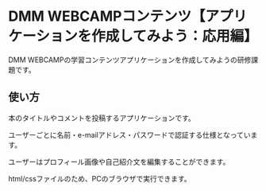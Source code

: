 # DMM WEBCAMPコンテンツ【アプリケーションを作成してみよう：応用編】

DMM WEBCAMPの学習コンテンツアプリケーションを作成してみようの研修課題です。

## 使い方

本のタイトルやコメントを投稿するアプリケーションです。

ユーザーごとに名前・e-mailアドレス・パスワードで認証する仕様となっています。

ユーザーはプロフィール画像や自己紹介文を編集することができます。

html/cssファイルのため、PCのブラウザで実行できます。
